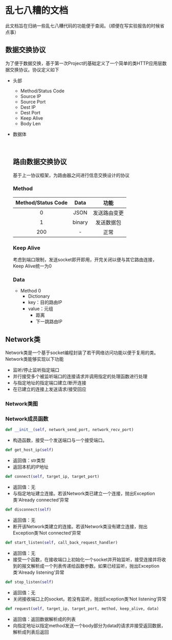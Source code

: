 
# 乱七八糟的文档

此文档旨在归纳一些乱七八糟代码的功能便于查阅。（顺便在写实验报告的时候省点事）

## 数据交换协议

为了便于数据交换，基于第一次Project的基础定义了一个简单的类HTTP应用层数据交换协议。协议定义如下

- 头部
  - Method/Status Code
  - Source IP
  - Source Port
  - Dest IP
  - Dest Port
  - Keep Alive
  - Body Len

- 数据体

  ​

  ## 路由数据交换协议

  基于上一协议框架，为路由器之间进行信息交换设计的协议

  ### Method

  | Method/Status Code |  Data  |   功能   |
  | :----------------: | :----: | :----: |
  |         0          |  JSON  | 发送路由变更 |
  |         1          | binary | 发送数据包  |
  |        200         |   -    |   正常   |

  ### Keep Alive

  考虑到端口限制，发送socket即开即用，开完关闭以便与其它路由连接，Keep Alive统一为0

  ### Data

  - Method 0
    - Dictionary
    - key：目的路由IP
    - value：元组
      - 距离
      - 下一跳路由IP 

## Network类

Network类是一个基于socket编程封装了若干网络访问功能以便于复用的类。
Network类能够实现以下功能

- 监听/停止监听指定端口
- 并行接受多个被监听端口的连接请求并调用指定的处理函数进行处理
- 与指定地址的指定端口建立/断开连接
- 在已建立的连接上发送请求/接受回应

### Network类图

### Network成员函数

```python
def __init__(self, network_send_port, network_recv_port)
```

- 构造函数，接受一个发送端口与一个接受端口。

```python
def get_host_ip(self)
```

- 返回值：str类型
- 返回本机的IP地址

```python
def connect(self, target_ip, target_port)
```

- 返回值：无
- 与指定地址建立连接。若该Network类已建立一个连接，抛出Exception类‘Already connected’异常

```python
def disconnect(self)
```

- 返回值：无
- 断开该Network类建立的连接。若该Network类没有建立连接，抛出Exception类‘Not connected’异常

```python
def start_listen(self, call_back_request_handler)
```

- 返回值：无
- 接受一个函数，在接收端口上初始化一个socket并开始监听，接受连接并将收到的报文解析成一个列表传递给函数参数。如果已经监听，抛出Exception类‘Already listening'异常

```python
def stop_listen(self)
```

- 返回值：无
- 关闭接收端口上的socket。若没有监听，抛出Exception类’Not listening‘异常

```python
def request(self, target_ip, target_port, method, keep_alive, data)
```

- 返回值：返回数据解析成的列表
- 向指定地址以指定method发送一个body部分为data的请求并接受返回数据，解析成列表后返回






